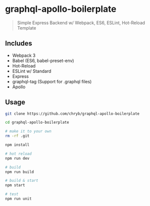 # graphql-apollo-boilerplate

> Simple Express Backend w/ Webpack, ES6, ESLint, Hot-Reload Template

## Includes

- Webpack 3
- Babel (ES6, babel-preset-env)
- Hot-Reload
- ESLint w/ Standard
- Express
- graphql-tag (Support for .graphql files)
- Apollo

## Usage

```bash
git clone https://github.com/chryb/graphql-apollo-boilerplate

cd graphql-apollo-boilerplate

# make it to your own
rm -rf .git

npm install

# hot reload
npm run dev

# build
npm run build

# build & start
npm start

# test
npm run unit
```

